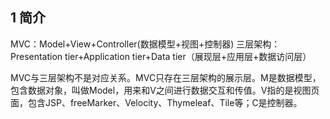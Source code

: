 ## 1 简介

MVC：Model+View+Controller(数据模型+视图+控制器)
三层架构：Presentation tier+Application tier+Data tier（展现层+应用层+数据访问层）

MVC与三层架构不是对应关系。MVC只存在三层架构的展示层。M是数据模型，包含数据对象，叫做Model，用来和V之间进行数据交互和传值。V指的是视图页面，包含JSP、freeMarker、Velocity、Thymeleaf、Tile等；C是控制器。